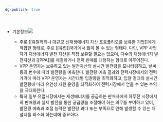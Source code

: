 ```yaml
---
dg-publish: true
---
```

#

- 기본정보![](https://i.imgur.com/2sZgB7I.png)

	- 주로 [[유틸리티나 대규모 신재생에너지 자산 포트폴리오를 보유한 기업]]에게 적합한 형태로, 주로 [[유럽]]국가에서 많이 볼 수 있는 형태다. 다만, VPP 사업자가 재생에너지 발전 자산을 직접 보유할 필요는 없으며, 다수의 재생에너지 발전자산과 [[PPA]]를 체결하거나 전력 판매를 대행하는 형태로 이루어진다.
	- VPP 운영자는 보유하고 있는 발전자산의 실시간 발전량을 모니터링하고, 날씨 등의 변수에 따라 발전량을 예측한다. 발전량 예측 결과와 전력시장에서의 전력 가격에 따라 VPP 운영자는 시간대별 입찰량을 최적화하고, 입찰 결과와 실시간 발전량에 따라 유연성 자원 운영을 최적화하여 전력시장에서 얻을 수 있는 수익을 극대화한다. 
	- 특히 일부 유럽시장에서는 재생에너지를 공급하는 판매자에게 하루전 시장에서의 판매량과 실제 발전을 통한 공급량을 조절해야 하는 의무를 부여하고 있어, 발전량 예측과 조절 능력은 발전량 과다 또는 부족으로 인해 발생할 수 있는 패널티를 최소화 하는데에 중요하다.